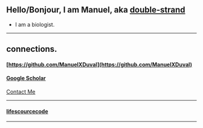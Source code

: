 ## Hello/Bonjour, I am Manuel, aka [double-strand](https://double-strand.github.io/) 
- I am a biologist.  
***

## connections.  
#### [https://github.com/ManuelXDuval](https://github.com/ManuelXDuval)

#### [Google Scholar](https://scholar.google.com/citations?hl=en&user=OvyFknUAAAAJ&view_op=list_works&sortby=pubdate)

[Contact Me](mailto:manuelxduval@double-strand.com)
  
***
#### [lifescourcecode](https://lifesourcecode.wordpress.com/the-error-term/)
   
---  

